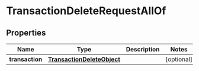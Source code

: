 

# TransactionDeleteRequestAllOf

## Properties

Name | Type | Description | Notes
------------ | ------------- | ------------- | -------------
**transaction** | [**TransactionDeleteObject**](TransactionDeleteObject.md) |  |  [optional]



